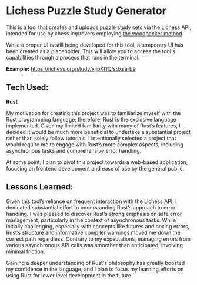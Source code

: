 # Lichess Puzzle Study Generator
This is a tool that creates and uploads puzzle study sets via the Lichess API, intended for use by chess improvers employing [the woodpecker method](/https://forwardchess.com/blog/what-is-the-woodpecker-method/).

While a proper UI is still being developed for this tool, a temporary UI has been created as a placeholder. This will allow you to access the tool's capabilities through a process that runs in the terminal. 

**Example:** https://lichess.org/study/xjipXf1Q/sdxsarb9

## Tech Used:

**Rust**

My motivation for creating this project was to familiarize myself with the Rust programming language; therefore, Rust is the exclusive language implemented. Given my limited familiarity with many of Rust’s features, I decided it would be much more beneficial to undertake a substantial project rather than solely follow tutorials. I intentionally selected a project that would require me to engage with Rust’s more complex aspects, including asynchronous tasks and comprehensive error handling.

At some point, I plan to pivot this project towards a web-based application, focusing on frontend development and ease of use by the general public.

## Lessons Learned:

Given this tool’s reliance on frequent interaction with the Lichess API, I dedicated substantial effort to understanding Rust’s approach to error handling. I was pleased to discover Rust’s strong emphasis on safe error management, particularly in the context of asynchronous tasks. While initially challenging, especially with concepts like futures and boxing errors, Rust’s structure and informative compiler warnings moved me down the correct path regardless. Contrary to my expectations, managing errors from various asynchronous API calls was smoother than anticipated, involving minimal friction.

Gaining a deeper understanding of Rust's philosophy has greatly boosted my confidence in the language, and I plan to focus my learning efforts on using Rust for lower level development in the future.